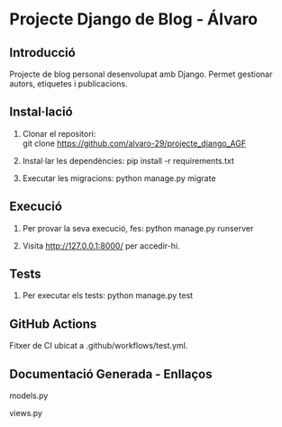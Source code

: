 # Projecte Django de Blog - Álvaro

## Introducció  
Projecte de blog personal desenvolupat amb Django. Permet gestionar autors, etiquetes i publicacions.

## Instal·lació  

1. Clonar el repositori:  
git clone https://github.com/alvaro-29/projecte_django_AGF

2. Instal·lar les dependències:
pip install -r requirements.txt

3. Executar les migracions:
python manage.py migrate

## Execució

1. Per provar la seva execució, fes:
python manage.py runserver

2. Visita http://127.0.0.1:8000/ per accedir-hi.

## Tests

1. Per executar els tests:
python manage.py test

## GitHub Actions
Fitxer de CI ubicat a .github/workflows/test.yml.

## Documentació Generada - Enllaços

models.py

views.py
